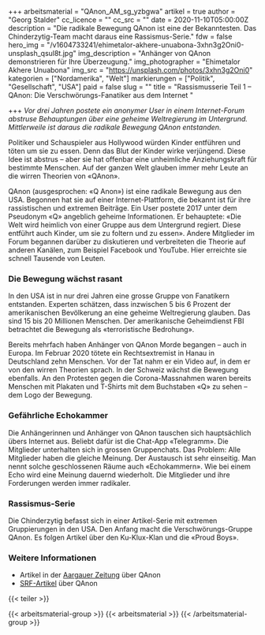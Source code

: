 +++
arbeitsmaterial = "QAnon_AM_sg_yzbgwa"
artikel = true
author = "Georg Stalder"
cc_licence = ""
cc_src = ""
date = 2020-11-10T05:00:00Z
description = "Die radikale Bewegung QAnon ist eine der Bekanntesten. Das Chinderzytig-Team macht daraus eine Rassismus-Serie."
fdw = false
hero_img = "/v1604733241/ehimetalor-akhere-unuabona-3xhn3g2Oni0-unsplash_qsul8t.jpg"
img_description = "Anhänger von QAnon demonstrieren für Ihre Überzeugung."
img_photographer = "Ehimetalor Akhere Unuabona"
img_src = "https://unsplash.com/photos/3xhn3g2Oni0"
kategorien = ["Nordamerika", "Welt"]
markierungen = ["Politik", "Gesellschaft", "USA"]
paid = false
slug = ""
title = "Rassismusserie Teil 1 – QAnon: Die Verschwörungs-Fanatiker aus dem Internet "

+++
_Vor drei Jahren postete ein anonymer User in einem Internet-Forum abstruse Behauptungen über eine geheime Weltregierung im Untergrund. Mittlerweile ist daraus die radikale Bewegung QAnon entstanden._

Politiker und Schauspieler aus Hollywood würden Kinder entführen und töten um sie zu essen. Denn das Blut der Kinder wirke verjüngend. Diese Idee ist abstrus – aber sie hat offenbar eine unheimliche Anziehungskraft für bestimmte Menschen. Auf der ganzen Welt glauben immer mehr Leute an die wirren Theorien von «QAnon».

QAnon (ausgesprochen: «Q Anon») ist eine radikale Bewegung aus den USA. Begonnen hat sie auf einer Internet-Plattform, die bekannt ist für ihre rassistischen und extremen Beiträge. Ein User postete 2017 unter dem Pseudonym «Q» angeblich geheime Informationen. Er behauptete: «Die Welt wird heimlich von einer Gruppe aus dem Untergrund regiert. Diese entführt auch Kinder, um sie zu foltern und zu essen». Andere Mitglieder im Forum begannen darüber zu diskutieren und verbreiteten die Theorie auf anderen Kanälen, zum Beispiel Facebook und YouTube. Hier erreichte sie schnell Tausende von Leuten.

### Die Bewegung wächst rasant

In den USA ist in nur drei Jahren eine grosse Gruppe von Fanatikern entstanden. Experten schätzen, dass inzwischen 5 bis 6 Prozent der amerikanischen Bevölkerung an eine geheime Weltregierung glauben. Das sind 15 bis 20 Millionen Menschen. Der amerikanische Geheimdienst FBI betrachtet die Bewegung als «terroristische Bedrohung».

Bereits mehrfach haben Anhänger von QAnon Morde begangen – auch in Europa. Im Februar 2020 tötete ein Rechtsextremist in Hanau in Deutschland zehn Menschen. Vor der Tat nahm er ein Video auf, in dem er von den wirren Theorien sprach. In der Schweiz wächst die Bewegung ebenfalls. An den Protesten gegen die Corona-Massnahmen waren bereits Menschen mit Plakaten und T-Shirts mit dem Buchstaben «Q» zu sehen – dem Logo der Bewegung.

### Gefährliche Echokammer

Die Anhängerinnen und Anhänger von QAnon tauschen sich hauptsächlich übers Internet aus. Beliebt dafür ist die Chat-App «Telegramm». Die Mitglieder unterhalten sich in grossen Gruppenchats. Das Problem: Alle Mitglieder haben die gleiche Meinung. Der Austausch ist sehr einseitig. Man nennt solche geschlossenen Räume auch «Echokammern». Wie bei einem Echo wird eine Meinung dauernd wiederholt. Die Mitglieder und ihre Forderungen werden immer radikaler.

### Rassismus-Serie

Die Chinderzytig befasst sich in einer Artikel-Serie mit extremen Gruppierungen in den USA. Den Anfang macht die Verschwörungs-Gruppe QAnon. Es folgen Artikel über den Ku-Klux-Klan und die «Proud Boys».

### Weitere Informationen

* Artikel in der [Aargauer Zeitung](https://www.aargauerzeitung.ch/schweiz/die-unheimlich-netten-q-schweizer-radikale-verschwoerungs-bewegung-breitet-sich-auch-hierzulande-aus-139060229 "Aargauer Zeitung") über QAnon
* [SRF-Artikel](https://www.srf.ch/news/international/verschwoerungstheorien-im-netz-qanon-trump-und-die-erloesung-von-satans-weltenlenkern "SRF-Artikel") über QAnon

{{< teiler >}}

{{< arbeitsmaterial-group >}}
{{< arbeitsmaterial >}}
{{< /arbeitsmaterial-group >}}
